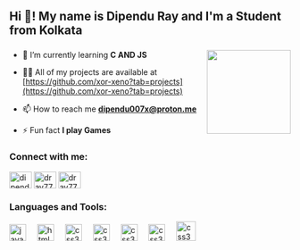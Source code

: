 <h2 align="left">Hi 👋! My name is Dipendu Ray and I'm a Student from Kolkata</h2>

###

<img align="right" height="150" src="https://i.giphy.com/media/v1.Y2lkPTc5MGI3NjExbHIxazZhNGk4OTJxYnFpODU1aGIwamQ0MGF0NHRrZ203enlta200YSZlcD12MV9pbnRlcm5hbF9naWZfYnlfaWQmY3Q9Zw/CrFLL3CnRpw5ddlBMm/giphy.gif" />

###


- 🌱 I’m currently learning **C AND JS**

- 👨‍💻 All of my projects are available at [https://github.com/xor-xeno?tab=projects](https://github.com/xor-xeno?tab=projects)

- 📫 How to reach me **dipendu007x@proton.me**

- ⚡ Fun fact **I play Games**


<h3 align="left">Connect with me:</h3>
<p align="left">
<a href="https://www.linkedin.com/in/xor-xeno/" target="blank"><img align="center" src="https://raw.githubusercontent.com/rahuldkjain/github-profile-readme-generator/master/src/images/icons/Social/linked-in-alt.svg" alt="dipendu-ray-777-" height="30" width="40" /></a>
<a href="https://leetcode.com/u/xor-xeno/" target="blank"><img align="center" src="https://raw.githubusercontent.com/rahuldkjain/github-profile-readme-generator/master/src/images/icons/Social/leet-code.svg" alt="dray777" height="30" width="40" /></a>
<a href="https://www.youtube.com/@xor_xeno" target="blank"><img align="center" src="https://raw.githubusercontent.com/rahuldkjain/github-profile-readme-generator/master/src/images/icons/Social/youtube.svg" alt="dray777" height="30" width="40" /></a>
</p>


<h3 align="left">Languages and Tools:</h3>
<div align="left">
  <img src="https://cdn.jsdelivr.net/gh/devicons/devicon/icons/javascript/javascript-original.svg" height="30" alt="javascript logo"  />
  <img width="12" />
  <img src="https://cdn.jsdelivr.net/gh/devicons/devicon/icons/html5/html5-original.svg" height="30" alt="html5 logo"  />
  <img width="12" />
  <img src="https://cdn.jsdelivr.net/gh/devicons/devicon/icons/css3/css3-original.svg" height="30" alt="css3 logo"  />
  <img width="12" />
  <img src="https://cdn.jsdelivr.net/gh/devicons/devicon/icons/python/python-original.svg" height="30" alt="css3 logo"  />
  <img width="12" />
  <img src="https://cdn.jsdelivr.net/gh/devicons/devicon/icons/c/c-original.svg" height="30" alt="css3 logo"  />
  <img width="12" />
  <img src="https://cdn.jsdelivr.net/gh/devicons/devicon/icons/git/git-original.svg" height="30" alt="css3 logo"  />
  <img width="12" />
  <img src="https://cdn.jsdelivr.net/gh/devicons/devicon/icons/docker/docker-original.svg" height="35" alt="css3 logo"  />
  
 
</div>

####

<div align="left">
</div>

###
